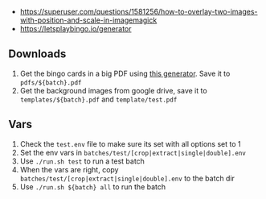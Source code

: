- <https://superuser.com/questions/1581256/how-to-overlay-two-images-with-position-and-scale-in-imagemagick>
- <https://letsplaybingo.io/generator>

## Downloads
1. Get the bingo cards in a big PDF using [this generator](https://letsplaybingo.io/generator). Save it to `pdfs/${batch}.pdf`
2. Get the background images from google drive, save it to `templates/${batch}.pdf` and `template/test.pdf`

## Vars

1. Check the `test.env` file to make sure its set with all options set to 1
2. Set the env vars in `batches/test/[crop|extract|single|double].env`
3. Use `./run.sh test` to run a test batch
4. When the vars are right, copy `batches/test/[crop|extract|single|double].env` to the batch dir
5. Use `./run.sh ${batch} all` to run the batch
